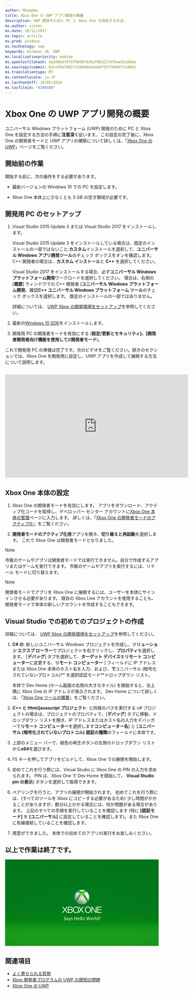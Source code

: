 ```yaml
---
author: Mtoepke
title: Xbox One の UWP アプリ開発の概要
description: UWP 開発のために PC と Xbox One を設定する方法。
ms.author: scotmi
ms.date: 10/12/2017
ms.topic: article
ms.prod: windows
ms.technology: uwp
keywords: Windows 10, UWP
ms.localizationpriority: medium
ms.openlocfilehash: da260b4f9f5f50d97d39af883217dfbae91a566e
ms.sourcegitcommit: 63cef0a7805f1594984da4d4ff2f76894f12d942
ms.translationtype: MT
ms.contentlocale: ja-JP
ms.lasthandoff: 10/05/2018
ms.locfileid: "4390160"
---
```

# <a name="getting-started-with-uwp-app-development-on-xbox-one"></a>Xbox One の UWP アプリ開発の概要

ユニバーサル Windows プラットフォーム (UWP) 開発のために PC と Xbox One を設定する方法の手順に**注意深く**従います。 この設定の完了後に、Xbox One の開発者モードと UWP アプリの構築について詳しくは、「[Xbox One の UWP](index.md)」ページをご覧ください。 

## <a name="before-you-start"></a>開始前の作業

開始する前に、次の操作をする必要があります。
-   最新バージョンの Windows 10 での PC を設定します。
<!-- -  Install Microsoft Visual Studio 2015 Update 3 or Microsoft Visual Studio 2017.

    > [!NOTE]
    > Visual Studio 2017 is required if you are using the Windows 10, build 15063 SDK. -->

- Xbox One 本体上に少なくとも 5 GB の空き領域が必要です。

## <a name="setting-up-your-development-pc"></a>開発用 PC のセットアップ

1.  Visual Studio 2015 Update 3 または Visual Studio 2017 をインストールします。

    Visual Studio 2015 Update 3 をインストールしている場合は、既定のインストールの一部ではないこと:**カスタム**インストールを選択して、**ユニバーサル Windows アプリ開発ツール**のチェック ボックスをオンを確認します。 C++ 開発者の場合は、**カスタム インストール**と **C++** を選択してください。

    Visual Studio 2017 をインストールする場合、必ず**ユニバーサル Windows プラットフォーム開発**ワークロードを選択してください。 場合は、右側の [**概要**] ウィンドウでの C++ 開発者 [**ユニバーサル Windows プラットフォーム開発**、確認**C++ ユニバーサル Windows プラットフォーム ツール**のチェック ボックスを選択します。 既定のインストールの一部ではありません。

    詳細については、 [UWP Xbox の開発環境をセットアップ](development-environment-setup.md)を参照してください。

2.  最新の[Windows 10 SDK](https://developer.microsoft.com/windows/downloads/windows-10-sdk)をインストールします。

3.  開発用 PC の開発者モードを有効にする (**設定/更新とセキュリティ]、[開発者開発者向け機能を使用して//開発者モード**)。

これで開発用 PC の準備は完了です。次のビデオをご覧ください。続きのセクションでは、Xbox One を開発用に設定し、UWP アプリを作成して展開する方法について説明します。
</br>
</br>
<iframe src="https://channel9.msdn.com/Events/Xbox/App-Dev-on-Xbox/Get-started-with-App-Dev-on-Xbox/player#time=51s:paused" width="600" height="338"  allowFullScreen frameBorder="0"></iframe>

## <a name="setting-up-your-xbox-one-console"></a>Xbox One 本体の設定

1.  Xbox One の開発者モードを有効にします。 アプリをダウンロード、アクティブ化コードを取得し、デベロッパー センター アカウントに[Xbox One 本体の管理](https://partner.microsoft.com/xboxactivate)ページに入力します。 詳しくは、「[Xbox One の開発者モードのアクティブ化](devkit-activation.md)」をご覧ください。 

2.  **開発者モードのアクティブ化用**アプリを開き、**切り替えと再起動**を選択します。 これで Xbox One は開発者モードとなりました。
  
  > [!NOTE]
  > 市販のゲームやアプリは開発者モードでは実行できません。自分で作成するアプリまたはゲームを実行できます。 市販のゲームやアプリを実行するには、リテール モードに切り替えます。
    
  > [!NOTE]
  > 開発者モードでアプリを Xbox One に展開するには、ユーザーを本体にサインインさせる必要があります。 既存の Xbox Live アカウントを使用することも、開発者モードで本体の新しいアカウントを作成することもできます。 

## <a name="creating-your-first-project-in-visual-studio"></a>Visual Studio での初めてのプロジェクトの作成

詳細については、 [UWP Xbox の開発環境をセットアップ](development-environment-setup.md)を参照してください。

1.  **C# の**: 新しいユニバーサル Windows プロジェクトを作成し、**ソリューション エクスプ ローラー**でプロジェクトを右クリックし、**プロパティ**を選択します。 [**デバッグ**] タブを選択して、**ターゲット デバイス**を**リモート コンピューター**に変更する、**リモート コンピューター** ] フィールドに IP アドレスまたは Xbox One 本体のホスト名を入力、および、**で**ユニバーサル (暗号化されていないプロトコル)** を選択認証モード**ドロップダウン リスト。   

    本体で Dev Home (ホーム画面の右側の大きなタイル) を開始すると、左上隅に Xbox One の IP アドレスが表示されます。 Dev Home について詳しくは、「[Xbox One ツールの概要](introduction-to-xbox-tools.md)」をご覧ください。  

2.  **C++ と Html/javascript プロジェクト**: と同様のパスを実行する c# プロジェクトの場合は、プロジェクトのプロパティで、[**デバッグ**] タブに移動、ドロップダウン リストを開き、IP アドレスまたはホスト名の入力をデバッガーで**リモート コンピューター**を選択します**コンピューター名**] と [**ユニバーサル (暗号化されていないプロトコル)** **認証の種類**のフィールドに本体です。

3. 上部のメニュー バーで、緑色の再生ボタンの左側のドロップダウン リストから**x64**を選びます。
   
4.  F5 キーを押してアプリをビルドして、Xbox One での展開を開始します。
  
5.  初めてこれを行う際には、Visual Studio に Xbox One の PIN の入力を求められます。 PIN は、Xbox One で Dev Home を開始して、 **Visual Studio pin の表示**] ボタンを選択して取得できます。
  
6.  ペアリングを行うと、アプリの展開が開始されます。 初めてこれを行う際には、(すべてのツールを Xbox にコピーする必要があるため) 少し時間がかかることがありますが、数分以上かかる場合には、何か問題がある場合があります。 上記のすべての手順を実行していることを確認します (特に **[認証モード]** を **[ユニバーサル]** に設定していることを確認します)。また Xbox One に有線接続していることを確認します。  

7. 用意ができました。 本体での初めてのアプリの実行をお楽しみください。  

## <a name="thats-it"></a>以上で作業は終了です。

![Hello World](images/getting-started-hello-world.png)

## <a name="see-also"></a>関連項目  
- [よく寄せられる質問](frequently-asked-questions.md)  
- [Xbox 開発者プログラムの UWP の既知の問題](known-issues.md)
- [Xbox One の UWP](index.md) 
